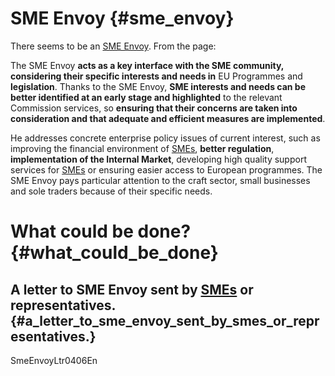 # SME Envoy {#sme_envoy}

There seems to be an [SME
Envoy](http://europa.eu.int/comm/enterprise/entrepreneurship/sme_envoy/ "wikilink").
From the page:

The SME Envoy **acts as a key interface with the SME community,
considering their specific interests and needs in** EU Programmes and
**legislation**. Thanks to the SME Envoy, **SME interests and needs can
be better identified at an early stage and highlighted** to the relevant
Commission services, so **ensuring that their concerns are taken into
consideration and that adequate and efficient measures are
implemented**.

He addresses concrete enterprise policy issues of current interest, such
as improving the financial environment of [SMEs](SMEs "wikilink"),
**better regulation**, **implementation of the Internal Market**,
developing high quality support services for [SMEs](SMEs "wikilink") or
ensuring easier access to European programmes. The SME Envoy pays
particular attention to the craft sector, small businesses and sole
traders because of their specific needs.

# What could be done? {#what_could_be_done}

## A letter to SME Envoy sent by [SMEs](SMEs "wikilink") or representatives. {#a_letter_to_sme_envoy_sent_by_smes_or_representatives.}

SmeEnvoyLtr0406En
